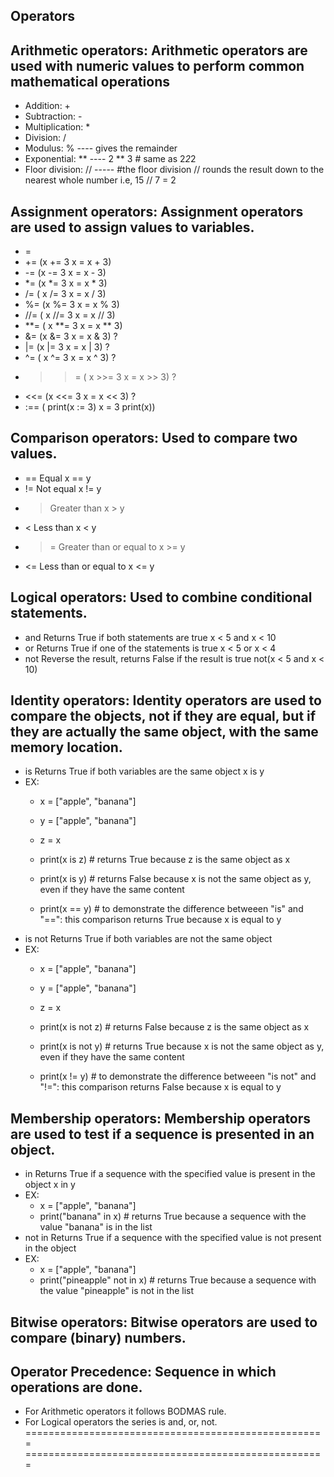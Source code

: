 **Operators**
--

Arithmetic operators: Arithmetic operators are used with numeric values to perform common mathematical operations
--
* Addition:  +
* Subtraction:  -
* Multiplication:  *
* Division:  /
* Modulus:  %  ---- gives the remainder
* Exponential:  **  ---- 2 ** 3 # same as 2*2*2 
* Floor division:  //  ----- #the floor division // rounds the result down to the nearest whole number i.e, 15 // 7 = 2

Assignment operators: Assignment operators are used to assign values to variables.
--
* =
* +=  (x += 3	x = x + 3)
* -=  (x -= 3	x = x - 3)
* *=  (x *= 3	x = x * 3)
* /=  (	x /= 3	x = x / 3)
* %=  (x %= 3	x = x % 3)
* //= (	x //= 3	x = x // 3)
* **= (	x **= 3	x = x ** 3)
* &=  (x &= 3	x = x & 3) ?
* |=  (x |= 3	x = x | 3) ?
* ^=  (	x ^= 3	x = x ^ 3) ?
* >>= (	x >>= 3	x = x >> 3) ?
* <<= (x <<= 3	x = x << 3) ?
* :== (	print(x := 3)	x = 3	print(x))

Comparison operators: Used to compare two values.
--
* ==	Equal	x == y	
* !=	Not equal	x != y	
* >	Greater than	x > y	
* <	Less than	x < y	
* >=	Greater than or equal to	x >= y	
* <=	Less than or equal to	x <= y

Logical operators: Used to combine conditional statements.
--
* and 	Returns True if both statements are true	x < 5 and  x < 10	
* or	Returns True if one of the statements is true	x < 5 or x < 4	
* not	Reverse the result, returns False if the result is true	not(x < 5 and x < 10)

Identity operators: Identity operators are used to compare the objects, not if they are equal, but if they are actually the same object, with the same memory location.
--
* is 	Returns True if both variables are the same object	x is y	
* EX:
	* x = ["apple", "banana"]
	* y = ["apple", "banana"]
	* z = x

	* print(x is z) # returns True because z is the same object as x

	* print(x is y) # returns False because x is not the same object as y, even if they have the same content

	* print(x == y) # to demonstrate the difference betweeen "is" and "==": this comparison returns True because x is equal to y
* is not	Returns True if both variables are not the same object
* EX:
	* x = ["apple", "banana"]
	* y = ["apple", "banana"]
	* z = x

	* print(x is not z) # returns False because z is the same object as x

	* print(x is not y) # returns True because x is not the same object as y, even if they have the same content

	* print(x != y) # to demonstrate the difference betweeen "is not" and "!=": this comparison returns False because x is equal to y

Membership operators: Membership operators are used to test if a sequence is presented in an object.
--
* in 	Returns True if a sequence with the specified value is present in the object	x in y
* EX:
	* x = ["apple", "banana"]
	* print("banana" in x) # returns True because a sequence with the value "banana" is in the list	
* not in	Returns True if a sequence with the specified value is not present in the object
* EX: 
	* x = ["apple", "banana"]
	* print("pineapple" not in x) # returns True because a sequence with the value "pineapple" is not in the list


Bitwise operators: Bitwise operators are used to compare (binary) numbers.
--

Operator Precedence: Sequence in which operations are done.
--
* For Arithmetic operators it follows BODMAS rule.
* For Logical operators the series is and, or, not.
====================================================
====================================================
